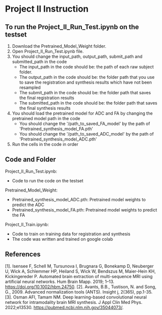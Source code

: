 # Project II Instruction

## To run the Project_II_Run_Test.ipynb on the testset
1. Download the Pretrained_Model_Weight folder. 
2. Open Project_II_Run_Test.ipynb file.
3. You should change the input_path, output_path, submit_path and submitted_path in the code
    - The input_path in the code should be: the path of each raw subject folder.
    - The output_path in the code should be: the folder path that you use to save the registration and synthesis results which have not been resampled
    - The submit_path in the code should be: the folder path that saves the final registration results
    - The submitted_path in the code should be: the folder path that saves the final synthesis results
4. You should load the pretrained model for ADC and FA by changing the pretrained model path in the code
    - You should change the '/path_to_saved_FA_model' by the path of 'Pretrained_synthesis_model_FA.pth'
    - You should change the '/path_to_saved_ADC_model' by the path of 'Pretrained_synthesis_model_ADC.pth'
5. Run the cells in the code in order

## Code and Folder
Project_II_Run_Test.ipynb:
- Code to run the code on the testset

Pretrained_Model_Weight:
- Pretrained_synthesis_model_ADC.pth: Pretrained model weights to predict the ADC
- Pretrained_synthesis_model_FA.pth: Pretrained model weights to predict the FA

Project_II_Train.ipynb: 
- Code to train on training data for registration and synthesis
- The code was written and trained on google colab

## References
[1]. Isensee F, Schell M, Tursunova I, Brugnara G, Bonekamp D, Neuberger U, Wick A, Schlemmer HP, Heiland S, Wick W, Bendszus M, Maier-Hein KH, Kickingereder P. Automated brain extraction of multi-sequence MRI using artificial neural networks. Hum Brain Mapp. 2019; 1–13. https://doi.org/10.1002/hbm.24750.
[2]. Avants, B.B., Tustison, N. and Song, G., 2009. Advanced normalization tools (ANTS). Insight j, 2(365), pp.1-35.
[3]. Osman AFI, Tamam NM. Deep learning-based convolutional neural network for intramodality brain MRI synthesis. J Appl Clin Med Phys. 2022;e13530. https://pubmed.ncbi.nlm.nih.gov/35044073/.